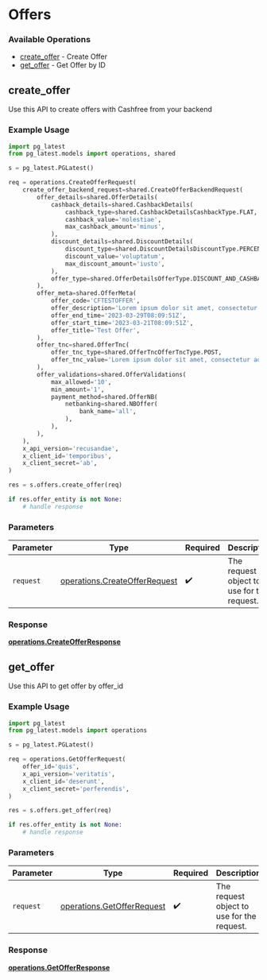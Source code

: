 # Offers

### Available Operations

* [create_offer](#create_offer) - Create Offer
* [get_offer](#get_offer) - Get Offer by ID

## create_offer

Use this API to create offers with Cashfree from your backend

### Example Usage

```python
import pg_latest
from pg_latest.models import operations, shared

s = pg_latest.PGLatest()

req = operations.CreateOfferRequest(
    create_offer_backend_request=shared.CreateOfferBackendRequest(
        offer_details=shared.OfferDetails(
            cashback_details=shared.CashbackDetails(
                cashback_type=shared.CashbackDetailsCashbackType.FLAT,
                cashback_value='molestiae',
                max_cashback_amount='minus',
            ),
            discount_details=shared.DiscountDetails(
                discount_type=shared.DiscountDetailsDiscountType.PERCENTAGE,
                discount_value='voluptatum',
                max_discount_amount='iusto',
            ),
            offer_type=shared.OfferDetailsOfferType.DISCOUNT_AND_CASHBACK,
        ),
        offer_meta=shared.OfferMeta(
            offer_code='CFTESTOFFER',
            offer_description='Lorem ipsum dolor sit amet, consectetur adipiscing elit',
            offer_end_time='2023-03-29T08:09:51Z',
            offer_start_time='2023-03-21T08:09:51Z',
            offer_title='Test Offer',
        ),
        offer_tnc=shared.OfferTnc(
            offer_tnc_type=shared.OfferTncOfferTncType.POST,
            offer_tnc_value='Lorem ipsum dolor sit amet, consectetur adipiscing elit',
        ),
        offer_validations=shared.OfferValidations(
            max_allowed='10',
            min_amount='1',
            payment_method=shared.OfferNB(
                netbanking=shared.NBOffer(
                    bank_name='all',
                ),
            ),
        ),
    ),
    x_api_version='recusandae',
    x_client_id='temporibus',
    x_client_secret='ab',
)

res = s.offers.create_offer(req)

if res.offer_entity is not None:
    # handle response
```

### Parameters

| Parameter                                                                      | Type                                                                           | Required                                                                       | Description                                                                    |
| ------------------------------------------------------------------------------ | ------------------------------------------------------------------------------ | ------------------------------------------------------------------------------ | ------------------------------------------------------------------------------ |
| `request`                                                                      | [operations.CreateOfferRequest](../../models/operations/createofferrequest.md) | :heavy_check_mark:                                                             | The request object to use for the request.                                     |


### Response

**[operations.CreateOfferResponse](../../models/operations/createofferresponse.md)**


## get_offer

Use this API to get offer by offer_id

### Example Usage

```python
import pg_latest
from pg_latest.models import operations

s = pg_latest.PGLatest()

req = operations.GetOfferRequest(
    offer_id='quis',
    x_api_version='veritatis',
    x_client_id='deserunt',
    x_client_secret='perferendis',
)

res = s.offers.get_offer(req)

if res.offer_entity is not None:
    # handle response
```

### Parameters

| Parameter                                                                | Type                                                                     | Required                                                                 | Description                                                              |
| ------------------------------------------------------------------------ | ------------------------------------------------------------------------ | ------------------------------------------------------------------------ | ------------------------------------------------------------------------ |
| `request`                                                                | [operations.GetOfferRequest](../../models/operations/getofferrequest.md) | :heavy_check_mark:                                                       | The request object to use for the request.                               |


### Response

**[operations.GetOfferResponse](../../models/operations/getofferresponse.md)**

